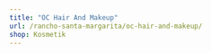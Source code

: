 ```yaml
---
title: "OC Hair And Makeup"
url: /rancho-santa-margarita/oc-hair-and-makeup/
shop: Kosmetik
---
```

